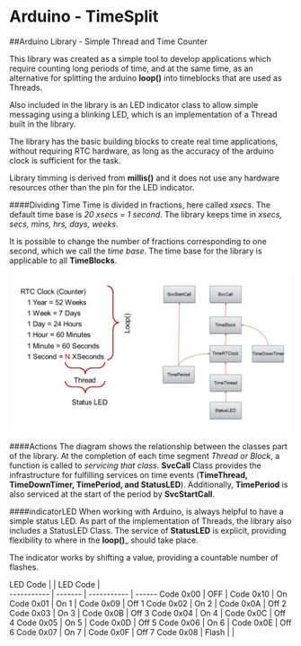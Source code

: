 # Arduino - TimeSplit
##Arduino Library - Simple Thread and Time Counter

This library was created as a simple tool to develop applications which require counting long periods of time, and at the same time, as an alternative for splitting the arduino __loop()__ into timeblocks that are used as Threads.

Also included in the library is an LED indicator class to allow simple messaging using a blinking LED, which is an implementation of a Thread built in the library.

The library has the basic building blocks to create real time applications, without requiring RTC hardware, as long as the accuracy of the arduino clock is sufficient for the task.

Library timming is derived from __millis()__ and it does not use any hardware resources other than the pin for the LED indicator.

####Dividing Time
Time is divided in fractions, here called _xsecs_. The default time base is _20 xsecs = 1 second_. The library keeps time in _xsecs, secs, mins, hrs, days, weeks_.

It is possible to change the number of fractions corresponding to one second, which we call the _time base_. The time base for the library is applicable to all __TimeBlocks__.

![TimeSplit Diagram](https://raw.githubusercontent.com/PM490/ArduinoTimeSplit/master/Images/TimeSplit.png)

####Actions
The diagram shows the relationship between the classes part of the library. At the completion of each time segment _Thread or Block_, a function is called to _servicing that class_. __SvcCall__ Class provides the infrastructure for fulfilling services on time events (__TimeThread, TimeDownTimer, TimePeriod, and StatusLED__). Additionally, __TimePeriod__ is also serviced at the start of the period by __SvcStartCall__.

####indicatorLED
When working with Arduino, is always helpful to have a simple status LED. As part of the implementation of Threads, the library also includes a StatusLED Class. The service of __StatusLED__ is explicit, providing flexibility to where in the __loop()___ should take place.

The indicator works by shifting a value, providing a countable number of flashes.

 LED Code   |         | LED Code    |       
----------- | ------- | ----------- | ------
 Code 0x00  |  OFF    |  Code 0x10  | On    
 Code 0x01  |  On  1  |  Code 0x09  | Off 1 
 Code 0x02  |  On  2  |  Code 0x0A  | Off 2
 Code 0x03  |  On  3  |  Code 0x0B  | Off 3
 Code 0x04  |  On  4  |  Code 0x0C  | Off 4
 Code 0x05  |  On  5  |  Code 0x0D  | Off 5
 Code 0x06  |  On  6  |  Code 0x0E  | Off 6
 Code 0x07  |  On  7  |  Code 0x0F  | Off 7
 Code 0x08  |  Flash  |             |      

